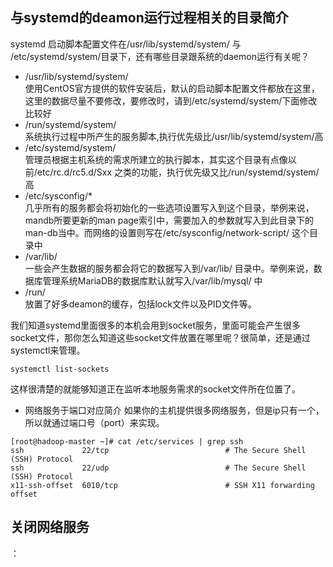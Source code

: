 ## 与systemd的deamon运行过程相关的目录简介
systemd 启动脚本配置文件在/usr/lib/systemd/system/ 与 /etc/systemd/system/目录下，还有哪些目录跟系统的daemon运行有关呢？
- /usr/lib/systemd/system/  
使用CentOS官方提供的软件安装后，默认的启动脚本配置文件都放在这里，这里的数据尽量不要修改，要修改时，请到/etc/systemd/system/下面修改比较好
- /run/systemd/system/  
系统执行过程中所产生的服务脚本,执行优先级比/usr/lib/systemd/system/高  
- /etc/systemd/system/  
管理员根据主机系统的需求所建立的执行脚本，其实这个目录有点像以前/etc/rc.d/rc5.d/Sxx 之类的功能，执行优先级又比/run/systemd/system/高
- /etc/sysconfig/\*  
几乎所有的服务都会将初始化的一些选项设置写入到这个目录，举例来说，mandb所要更新的man page索引中，需要加入的参数就写入到此目录下的man-db当中。而网络的设置则写在/etc/sysconfig/network-script/ 这个目录中  
- /var/lib/  
一些会产生数据的服务都会将它的数据写入到/var/lib/ 目录中。举例来说，数据库管理系统MariaDB的数据库默认就写入/var/lib/mysql/ 中  
- /run/  
放置了好多deamon的缓存，包括lock文件以及PID文件等。

我们知道systemd里面很多的本机会用到socket服务，里面可能会产生很多socket文件，那你怎么知道这些socket文件放置在哪里呢？很简单，还是通过systemctl来管理。
```
systemctl list-sockets
```
这样很清楚的就能够知道正在监听本地服务需求的socket文件所在位置了。  
- 网络服务于端口对应简介
如果你的主机提供很多网络服务，但是ip只有一个，所以就通过端口号（port）来实现。
```
[root@hadoop-master ~]# cat /etc/services | grep ssh
ssh             22/tcp                          # The Secure Shell (SSH) Protocol
ssh             22/udp                          # The Secure Shell (SSH) Protocol
x11-ssh-offset  6010/tcp                        # SSH X11 forwarding offset
```
## 关闭网络服务
：

